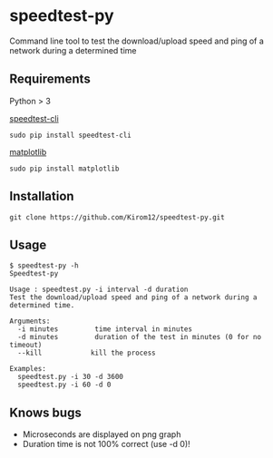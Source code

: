 # speedtest-py

Command line tool to test the download/upload speed and ping of a network during a determined time

## Requirements
Python > 3

[speedtest-cli](https://github.com/sivel/speedtest-cli)
    
    sudo pip install speedtest-cli
[matplotlib](https://matplotlib.org/users/installing.html)
    
    sudo pip install matplotlib

## Installation
    git clone https://github.com/Kirom12/speedtest-py.git

## Usage
    $ speedtest-py -h
    Speedtest-py

    Usage : speedtest.py -i interval -d duration
    Test the download/upload speed and ping of a network during a determined time.

    Arguments: 
      -i minutes         time interval in minutes
      -d minutes         duration of the test in minutes (0 for no timeout)
      --kill         	kill the process

    Examples: 
      speedtest.py -i 30 -d 3600
      speedtest.py -i 60 -d 0

## Knows bugs
   * Microseconds are displayed on png graph
   * Duration time is not 100% correct (use -d 0)!

